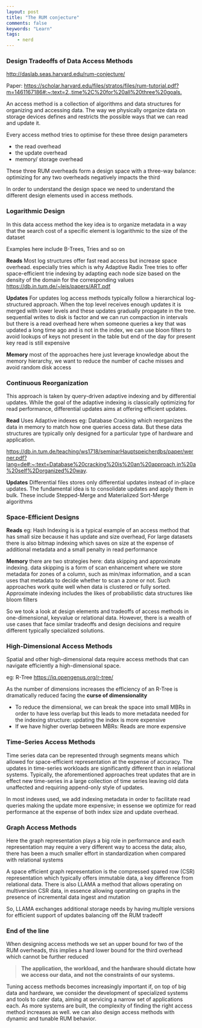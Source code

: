 ```yaml
---
layout: post
title: "The RUM conjecture"
comments: false
keywords: "Learn"
tags:
    - nerd
---
```


### Design Tradeoffs of Data Access Methods

<http://daslab.seas.harvard.edu/rum-conjecture/>

Paper: <https://scholar.harvard.edu/files/stratos/files/rum-tutorial.pdf?m=1461167186#:~:text=2.,time%2C%20for%20all%20three%20goals.>


An access method is a collection of algorithms and data structures for organizing and accessing data. The way we physically organize data on storage devices defines and restricts the possible ways that we can read and update it.

Every access method tries to optimise for these three design parameters

- the read overhead
- the update overhead
- memory/ storage overhead

These three RUM overheads form a design space with a three-way balance: optimizing for any
two overheads negatively impacts the third

In order to understand the design space we need to understand the different design elements used in access methods.

### Logarithmic Design

In this data access method the key idea is to organize metadata in a way that the search cost of a specific element is logarithmic to the size of the dataset

Examples here include B-Trees, Tries and so on

**Reads** Most log structures offer fast read access but increase space overhead. especially tries which is why Adaptive Radix Tree tries to offer space-efficient trie indexing by adapting each node size based on the density of the domain for the corresponding values https://db.in.tum.de/~leis/papers/ART.pdf

**Updates** For updates log access methods typically follow a hierarchical log-structured approach. When the top level receives enough updates it is merged with lower levels and these updates gradually propagate in the tree. sequential writes to disk is factor and we can run compaction in intervals but there is a read overhead here when someone queries a key that was updated a long time ago and is not in the index, we can use bloon filters to avoid lookups of keys not present in the table but end of the day for present key read is still expensive

**Memory** most of the approaches here just leverage knowledge about the memory hierarchy, we want to reduce the number of cache misses and avoid random disk access


### Continuous Reorganization

This approach is taken by query-driven adaptive indexing and by differential updates. While the goal of the adaptive indexing is classically optimizing for read performance, differential updates aims at offering efficient updates.

**Read** Uses Adaptive indexes eg: Database Cracking which reorganizes the data in memory to match how one queries access data. But these data structures are typically only designed for a particular type of hardware and application.

https://db.in.tum.de/teaching/ws1718/seminarHauptspeicherdbs/paper/werner.pdf?lang=de#:~:text=Database%20cracking%20is%20an%20approach,in%20a%20self%2Dorganized%20way.

**Updates** Differential files stores only differential updates instead of in-place updates. The fundamental idea is to consolidate updates and apply them in bulk. These include Stepped-Merge and Materialized Sort-Merge algorithms

### Space-Efficient Designs

**Reads** eg: Hash Indexing is is a typical example of an access method that has small size because it has update and size overhead, For large datasets there is also bitmap indexing which saves on size at the expense of additional metadata and a small penalty in read performance


**Memory** there are two strategies here: data skipping and approximate indexing.
data skipping is a form of scan enhancement where we store metadata for zones of a column, such as min/max information, and a scan uses that metadata to decide whether to scan a zone or not. Such approaches work quite well when data is clustered or fully sorted. Approximate indexing includes the likes of probabilistic data structures like bloom filters

So we took a look at design elements and tradeoffs of access methods in one-dimensional, keyvalue or relational data. However, there is a wealth of use cases that face similar tradeoffs and design decisions and require different typically specialized solutions.

### High-Dimensional Access Methods

Spatial and other high-dimensional data require access methods that can navigate efficiently a high-dimensional space.

eg: R-Tree https://iq.opengenus.org/r-tree/

As the number of dimensions increases the efficiency of an R-Tree is dramatically reduced facing
the **curse of dimensionality**

- To reduce the  dimensional, we can break the space into small MBRs in order to have less overlap but this leads to more metadata needed for the indexing structure: updating the index is more expensive
- If we have higher overlap between MBRs: Reads are more expensive


### Time-Series Access Methods

Time series data can be represented through segments means which allowed for space-efficient representation at the expense of accuracy. The updates in time-series workloads are significantly different than in relational systems. Typically, the aforementioned approaches treat updates that are in effect new time-series in a large collection of time series leaving old data unaffected and requiring append-only style of updates. 

In most indexes used, we add indexing metadata in order to facilitate read queries making the update more expensive; in essense we optimize for read performance at the expense of both index size and update overhead.

### Graph Access Methods

Here the graph representation plays a big role in performance and each representation may require
a very different way to access the data; also, there has been a much smaller effort in standardization when compared with relational systems

A space efficient graph representation is the compressed spared row (CSR) representation which typically offers immutable data, a key difference from relational data. There is also LLAMA a method that allows operating on multiversion CSR data, in essence allowing operating on graphs
in the presence of incremental data ingest and mutation

So, LLAMA exchanges additional storage needs by having multiple versions for efficient support of updates balancing off the RUM tradeoff

### End of the line

When designing access methods we set an upper bound for two of the RUM overheads, this implies a hard lower bound for the third overhead which cannot be further reduced

> **The application, the workload, and the hardware should dictate how we access our data, and not the constraints of our systems.**


Tuning access methods becomes increasingly important if, on top of big data and hardware, we consider the development of specialized systems and tools to cater data, aiming at servicing a narrow set of applications each. As more systems are built, the complexity of finding the right access method increases as well. we can also design access methods with dynamic and tunable RUM behavior.

